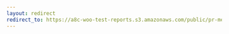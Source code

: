 ```yaml
---
layout: redirect
redirect_to: https://a8c-woo-test-reports.s3.amazonaws.com/public/pr-merge/43309/api/index.html
---
```

